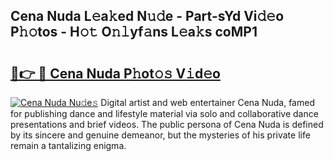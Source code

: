 ## Cena Nuda L𝚎a𝚔ed N𝚞𝚍e - Part-sYd Vi𝚍𝚎o P𝚑𝚘tos - H𝚘𝚝 O𝚗𝚕yf𝚊ns L𝚎a𝚔s coMP1

# <h2><a href="http://kf1negv.oniu.top/?m=Cena+Nuda">🔗👉 🔴 Cena Nuda P𝚑ot𝚘𝚜 V𝚒d𝚎o</a></h2>

[![Cena Nuda Nu𝚍e𝚜](https://i.imgur.com/0qMVB7G.gif)](http://kf1negv.oniu.top/?m=Cena+Nuda)
Digital artist and web entertainer Cena Nuda, famed for publishing dance and lifestyle material via solo and collaborative dance presentations and brief videos. The public persona of Cena Nuda is defined by its sincere and genuine demeanor, but the mysteries of his private life remain a tantalizing enigma.  
